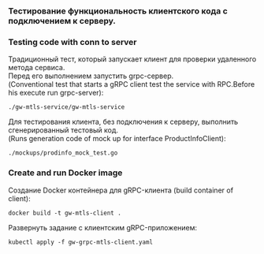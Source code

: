 ### Тестирование функциональность клиентского кода с подключением к серверу. 
### Testing code with conn to server          
  
Традиционный тест, который запускает клиент для проверки удаленного метода сервиса.  
Перед его выполнением запустить grpc-сервер.   
(Conventional test that starts a gRPC client test the service with RPC.Before his execute run grpc-server):      

```shell script
./gw-mtls-service/gw-mtls-service
```

Для тестирования клиента, без подключения к серверу, выполнить сгенерированный тестовый код.      
(Runs generation code of mock up for interface ProductInfoClient):   
       
```shell script
./mockups/prodinfo_mock_test.go
```

### Create and run Docker image

Создание Docker контейнера для gRPC-клиента (build container of client):    

```shell script
docker build -t gw-mtls-client .
```

Развернуть задание с клиентским gRPC-приложением:    

```shell script
kubectl apply -f gw-grpc-mtls-client.yaml
```


